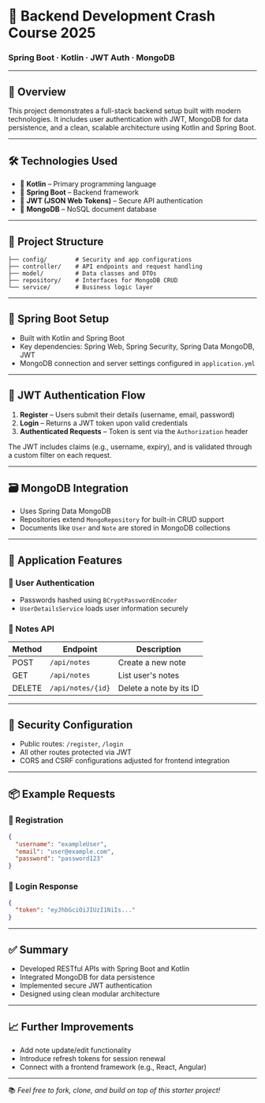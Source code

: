 # 📘 Backend Development Crash Course 2025
### Spring Boot · Kotlin · JWT Auth · MongoDB

---

## 🎯 Overview

This project demonstrates a full-stack backend setup built with modern technologies. It includes user authentication with JWT, MongoDB for data persistence, and a clean, scalable architecture using Kotlin and Spring Boot.

---

## 🛠️ Technologies Used

- 🧬 **Kotlin** – Primary programming language
- 🚀 **Spring Boot** – Backend framework
- 🔐 **JWT (JSON Web Tokens)** – Secure API authentication
- 🍃 **MongoDB** – NoSQL document database

---

## 🧱 Project Structure

```
├── config/        # Security and app configurations
├── controller/    # API endpoints and request handling
├── model/         # Data classes and DTOs
├── repository/    # Interfaces for MongoDB CRUD
└── service/       # Business logic layer
```

---

## 🔧 Spring Boot Setup

- Built with Kotlin and Spring Boot
- Key dependencies: Spring Web, Spring Security, Spring Data MongoDB, JWT
- MongoDB connection and server settings configured in `application.yml`

---

## 🔐 JWT Authentication Flow

1. **Register** – Users submit their details (username, email, password)
2. **Login** – Returns a JWT token upon valid credentials
3. **Authenticated Requests** – Token is sent via the `Authorization` header

The JWT includes claims (e.g., username, expiry), and is validated through a custom filter on each request.

---

## 🗃️ MongoDB Integration

- Uses Spring Data MongoDB
- Repositories extend `MongoRepository` for built-in CRUD support
- Documents like `User` and `Note` are stored in MongoDB collections

---

## 📒 Application Features

### 👤 User Authentication

- Passwords hashed using `BCryptPasswordEncoder`
- `UserDetailsService` loads user information securely

### 📄 Notes API

| Method | Endpoint          | Description              |
|--------|-------------------|--------------------------|
| POST   | `/api/notes`      | Create a new note        |
| GET    | `/api/notes`      | List user's notes        |
| DELETE | `/api/notes/{id}` | Delete a note by its ID  |

---

## 🔐 Security Configuration

- Public routes: `/register`, `/login`
- All other routes protected via JWT
- CORS and CSRF configurations adjusted for frontend integration

---

## 📦 Example Requests

### 🔸 Registration

```json
{
  "username": "exampleUser",
  "email": "user@example.com",
  "password": "password123"
}
```

### 🔸 Login Response

```json
{
  "token": "eyJhbGciOiJIUzI1NiIs..."
}
```

---

## ✅ Summary

- Developed RESTful APIs with Spring Boot and Kotlin
- Integrated MongoDB for data persistence
- Implemented secure JWT authentication
- Designed using clean modular architecture

---

## 📈 Further Improvements

- Add note update/edit functionality
- Introduce refresh tokens for session renewal
- Connect with a frontend framework (e.g., React, Angular)

---

📚 _Feel free to fork, clone, and build on top of this starter project!_